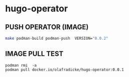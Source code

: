 hugo-operator
=============



PUSH OPERATOR (IMAGE)
---------------------

```bash
make podman-build podman-push  VERSION="0.0.2"
```

IMAGE PULL TEST
---------------

```
podman rmi  -a
podman pull docker.io/olafradicke/hugo-operator:0.0.1
```